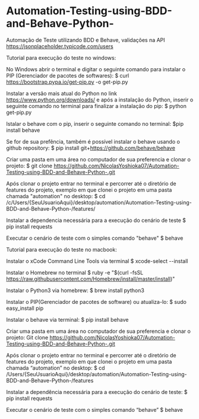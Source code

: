 # Automation-Testing-using-BDD-and-Behave-Python-
Automação de Teste utilizando BDD e Behave, validações na API https://jsonplaceholder.typicode.com/users 

Tutorial para execução do teste no windows:

No Windows abrir o terminal e digitar o seguinte comando para instalar o PIP (Gerenciador de pacotes de softwares):
$ curl https://bootstrap.pypa.io/get-pip.py -o get-pip.py

Instalar a versão mais atual do Python no link https://www.python.org/downloads/ e após a instalação do Python, inserir o seguinte comando no terminal para finalizar a instalação do pip:
$ python get-pip.py

Istalar o behave com o pip, inserir o seguinte comando no terminal:
$pip install behave

Se for de sua prefência, também é possível instalar o behave usando o github repository:
$ pip install git+https://github.com/behave/behave

Criar uma pasta em uma área no computador de sua preferencia e clonar o projeto:
$ git clone https://github.com/NicolasYoshioka07/Automation-Testing-using-BDD-and-Behave-Python-.git

Após clonar o projeto entrar no terminal e percorrer até o diretório de features do projeto, exemplo em que clonei o projeto em uma pasta chamada "automation" no desktop:
$ cd /c/Users/{SeuUsuarioAqui}/desktop/automation/Automation-Testing-using-BDD-and-Behave-Python-/features/

Instalar a dependencia necessária para a execução do cenário de teste
$ pip install requests

Executar o cenário de teste com o simples comando "behave"
$ behave



Tutorial para execução do teste no macbook:

Instalar o xCode Command Line Tools via terminal 
$ xcode-select --install

Instalar o Homebrew no terminal
$ ruby -e "$(curl -fsSL https://raw.githubusercontent.com/Homebrew/install/master/install)"

Instalar o Python3 via homebrew:
$ brew install python3

Instalar o PIP(Gerenciador de pacotes de software) ou atualiza-lo:
$ sudo easy_install pip

Instalar o behave via terminal:
$ pip install behave

Criar uma pasta em uma área no computador de sua preferencia e clonar o projeto:
Git clone https://github.com/NicolasYoshioka07/Automation-Testing-using-BDD-and-Behave-Python-.git

Após clonar o projeto entrar no terminal e percorrer até o diretório de features do projeto, exemplo em que clonei o projeto em uma pasta chamada “automation” no desktop:
$ cd /Users/{SeuUsuarioAqui}/desktop/automation/Automation-Testing-using-BDD-and-Behave-Python-/features

Instalar a dependência necessária para a execução do cenário de teste:
$ pip install requests

Executar o cenário de teste com o simples comando “behave”
$ behave
